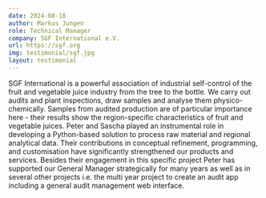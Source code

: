 ```yaml
---
date: 2024-08-18
author: Markus Jungen
role: Technical Manager
company: SGF International e.V.
url: https://sgf.org
img: testimonial/sgf.jpg
layout: testimonial
---
```


SGF International is a powerful association of industrial self-control of the fruit and vegetable juice industry from the tree to the bottle. We carry out audits and plant inspections, draw samples and analyse them physico-chemically. Samples from audited production are of particular importance here - their results show the region-specific characteristics of fruit and vegetable juices.
Peter and Sascha played an instrumental role in developing a Python-based solution to process raw material and regional analytical data. Their contributions in conceptual refinement, programming, and customisation have significantly strengthened our products and services.
Besides their engagement in this specific project Peter has supported our General Manager strategically for many years as well as in several other projects i.e. the multi year project to create an audit app  including a general audit management web interface.
